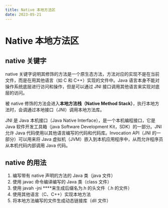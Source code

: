 ```yaml
---
title: Native 本地方法区
date: 2023-05-21
---
```


# Native 本地方法区

## native 关键字

native 关键字说明其修饰的方法是一个原生态方法，方法对应的实现不是在当前文件，而是在用其他语言（如 C 和 C++）实现的文件中。Java 语言本身不能对操作系统底层进行访问和操作，但是可以通过 JNI 接口调用其他语言来实现对底层的访问。

被 native 修饰的方法会进入**本地方法栈（Native Method Stack）**，执行本地方法时，会调通过本地接口（JNI）调用本地方法库。

JNI 是 Java 本机接口（Java Native Interface），是一个本机编程接口，它是 Java 软件开发工具箱（java Software Development Kit，SDK）的一部分。JNI 允许 Java 代码使用以其他语言编写的代码和代码库。Invocation API（JNI 的一部分）可以用来将 Java 虚拟机（JVM）嵌入到本机应用程序中，从而允许程序员从本机代码内部调用 Java 代码。

## native 的用法

1. 编写带有 native 声明的方法的 Java 类（java 文件）
2. 使用 javac 命令编译编写的 Java 类（class 文件）
3. 使用 javah -jni ****来生成后缀名为.h 的头文件（.h 的文件）
4. 使用其他语言（C、C++）实现本地方法
5. 将本地方法编写的文件生成动态链接库（dll 文件）
